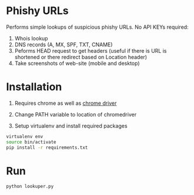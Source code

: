 # Phishy URLs

Performs simple lookups of suspicious phishy URLs. No API KEYs required:

1. Whois lookup
2. DNS records (A, MX, SPF, TXT, CNAME)
3. Peforms HEAD request to get headers (useful if there is URL is shortened or there redirect based on Location header)
4. Take screenshots of web-site (mobile and desktop)

# Installation

1. Requires chrome as well as [chrome driver](https://chromedriver.chromium.org/)

2. Change PATH variable to location of chromedriver 

3. Setup virtualenv and install required packages

```bash
virtualenv env
source bin/activate
pip install -r requirements.txt
```

# Run

```bash
python lookuper.py
```